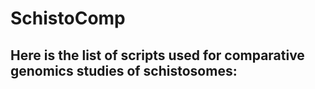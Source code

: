 # SchistoComp

## Here is the list of scripts used for comparative genomics studies of schistosomes:


